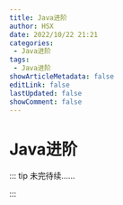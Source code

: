 ```yaml
---
title: Java进阶
author: HSX
date: 2022/10/22 21:21
categories:
 - Java进阶
tags:
 - Java进阶
showArticleMetadata: false
editLink: false
lastUpdated: false
showComment: false
---
```


# Java进阶

::: tip 未完待续......

:::
